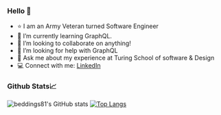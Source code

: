 ### Hello 👋

- ⭐️ I am an Army Veteran turned Software Engineer
- 🌱 I’m currently learning GraphQL.
- 💼 I’m looking to collaborate on anything!
- 🤔 I’m looking for help with GraphQL
- 💬 Ask me about my experience at Turing School of software & Design
- 💻 Connect with me: [LinkedIn](https://www.linkedin.com/in/braxton-eddings/)

### Github Stats📈

![beddings81's GitHub stats](https://github-readme-stats.vercel.app/api?username=beddings81&show_icons=true&theme=radical) [![Top Langs](https://github-readme-stats.vercel.app/api/top-langs/?username=beddings81&hide_progress=false&theme=radical)](https://github.com/anuraghazra/github-readme-stats)

